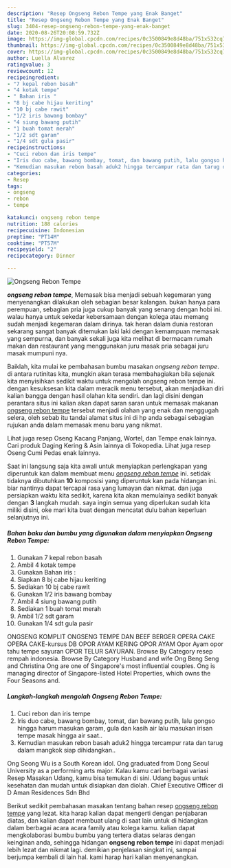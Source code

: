 ```yaml
---
description: "Resep Ongseng Rebon Tempe yang Enak Banget"
title: "Resep Ongseng Rebon Tempe yang Enak Banget"
slug: 3404-resep-ongseng-rebon-tempe-yang-enak-banget
date: 2020-08-26T20:08:59.732Z
image: https://img-global.cpcdn.com/recipes/0c3500849e8d48ba/751x532cq70/ongseng-rebon-tempe-foto-resep-utama.jpg
thumbnail: https://img-global.cpcdn.com/recipes/0c3500849e8d48ba/751x532cq70/ongseng-rebon-tempe-foto-resep-utama.jpg
cover: https://img-global.cpcdn.com/recipes/0c3500849e8d48ba/751x532cq70/ongseng-rebon-tempe-foto-resep-utama.jpg
author: Luella Alvarez
ratingvalue: 3
reviewcount: 12
recipeingredient:
- "7 kepal rebon basah"
- "4 kotak tempe"
- " Bahan iris "
- "8 bj cabe hijau keriting"
- "10 bj cabe rawit"
- "1/2 iris bawang bombay"
- "4 siung bawang putih"
- "1 buah tomat merah"
- "1/2 sdt garam"
- "1/4 sdt gula pasir"
recipeinstructions:
- "Cuci rebon dan iris tempe"
- "Iris duo cabe, bawang bombay, tomat, dan bawang putih, lalu gongso hingga harum masukan garam, gula dan kasih air lalu masukan irisan tempe masak hingga air saat.."
- "Kemudian masukan rebon basah aduk2 hingga tercampur rata dan tarug dalam mangkok siap dihidangkan.."
categories:
- Resep
tags:
- ongseng
- rebon
- tempe

katakunci: ongseng rebon tempe 
nutrition: 188 calories
recipecuisine: Indonesian
preptime: "PT14M"
cooktime: "PT57M"
recipeyield: "2"
recipecategory: Dinner

---
```



![Ongseng Rebon Tempe](https://img-global.cpcdn.com/recipes/0c3500849e8d48ba/751x532cq70/ongseng-rebon-tempe-foto-resep-utama.jpg)

<b><i>ongseng rebon tempe</i></b>, Memasak bisa menjadi sebuah kegemaran yang menyenangkan dilakukan oleh sebagian besar kalangan. bukan hanya para perempuan, sebagian pria juga cukup banyak yang senang dengan hobi ini. walau hanya untuk sekedar kebersamaan dengan kolega atau memang sudah menjadi kegemaran dalam dirinya. tak heran dalam dunia restoran sekarang sangat banyak ditemukan laki laki dengan kemampuan memasak yang sempurna, dan banyak sekali juga kita melihat di bermacam rumah makan dan restaurant yang menggunakan juru masak pria sebagai juru masak mumpuni nya.

Baiklah, kita mulai ke pembahasan bumbu masakan <i>ongseng rebon tempe</i>. di antara rutinitas kita, mungkin akan terasa membahagiakan bila sejenak kita menyisihkan sedikit waktu untuk mengolah ongseng rebon tempe ini. dengan kesuksesan kita dalam meracik menu tersebut, akan menjadikan diri kalian bangga dengan hasil olahan kita sendiri. dan lagi disini dengan perantara situs ini kalian akan dapat saran saran untuk memasak makanan <u>ongseng rebon tempe</u> tersebut menjadi olahan yang enak dan menggugah selera, oleh sebab itu tandai alamat situs ini di hp anda sebagai sebagian rujukan anda dalam memasak menu baru yang nikmat.

Lihat juga resep Oseng Kacang Panjang, Wortel, dan Tempe enak lainnya. Cari produk Daging Kering &amp; Asin lainnya di Tokopedia. Lihat juga resep Oseng Cumi Pedas enak lainnya.


Saat ini langsung saja kita awali untuk menyiapkan perlengkapan yang diperuntuk kan dalam membuat menu <u><i>ongseng rebon tempe</i></u> ini. setidak tidaknya dibutuhkan <b>10</b> komposisi yang diperuntuk kan pada hidangan ini. biar nantinya dapat tercapai rasa yang lumayan dan nikmat. dan juga persiapkan waktu kita sedikit, karena kita akan memulainya sedikit banyak dengan <b>3</b> langkah mudah. saya ingin semua yang diperlukan sudah kita miliki disini, oke mari kita buat dengan mencatat dulu bahan keperluan selanjutnya ini.

<!--inarticleads1-->

##### Bahan baku dan bumbu yang digunakan dalam menyiapkan Ongseng Rebon Tempe:

1. Gunakan 7 kepal rebon basah
1. Ambil 4 kotak tempe
1. Gunakan  Bahan iris :
1. Siapkan 8 bj cabe hijau keriting
1. Sediakan 10 bj cabe rawit
1. Gunakan 1/2 iris bawang bombay
1. Ambil 4 siung bawang putih
1. Sediakan 1 buah tomat merah
1. Ambil 1/2 sdt garam
1. Gunakan 1/4 sdt gula pasir


ONGSENG KOMPLIT ONGSENG TEMPE DAN BEEF BERGER OPERA CAKE OPERA CAKE-kursus DB OPOR AYAM KERING OPOR AYAM Opor Ayam opor tahu tempe sayuran OPOR TELUR SAYURAN. Browse By Category resep rempah indonesia. Browse By Category Husband and wife Ong Beng Seng and Christina Ong are one of Singapore&#39;s most influential couples. Ong is managing director of Singapore-listed Hotel Properties, which owns the Four Seasons and. 

<!--inarticleads2-->

##### Langkah-langkah mengolah Ongseng Rebon Tempe:

1. Cuci rebon dan iris tempe
1. Iris duo cabe, bawang bombay, tomat, dan bawang putih, lalu gongso hingga harum masukan garam, gula dan kasih air lalu masukan irisan tempe masak hingga air saat..
1. Kemudian masukan rebon basah aduk2 hingga tercampur rata dan tarug dalam mangkok siap dihidangkan..


Ong Seong Wu is a South Korean idol. Ong graduated from Dong Seoul University as a performing arts major. Kalau kamu cari berbagai variasi Resep Masakan Udang, kamu bisa temukan di sini. Udang bagus untuk kesehatan dan mudah untuk disiapkan dan diolah. Chief Executive Officer di D Aman Residences Sdn Bhd 

Berikut sedikit pembahasan masakan tentang bahan resep <u>ongseng rebon tempe</u> yang lezat. kita harap kalian dapat mengerti dengan penjabaran diatas, dan kalian dapat membuat ulang di saat lain untuk di hidangkan dalam berbagai acara acara family atau kolega kamu. kalian dapat mengkolaborasi bumbu bumbu yang tertera diatas selaras dengan keinginan anda, sehingga hidangan <b>ongseng rebon tempe</b> ini dapat menjadi lebih lezat dan nikmat lagi. demikian penjelasan singkat ini, sampai berjumpa kembali di lain hal. kami harap hari kalian menyenangkan.
